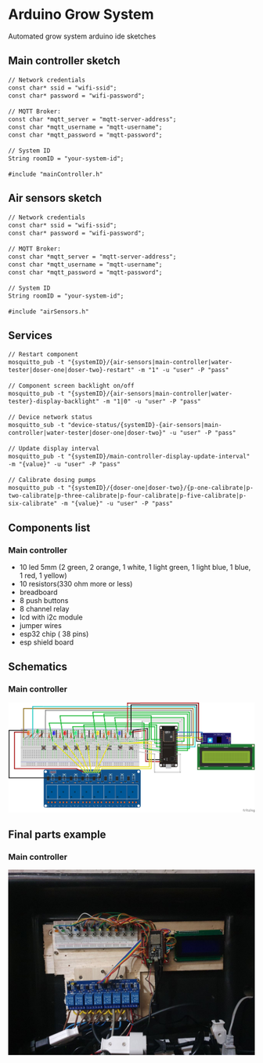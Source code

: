 # Arduino Grow System

Automated grow system arduino ide sketches

## Main controller sketch
```
// Network credentials
const char* ssid = "wifi-ssid";
const char* password = "wifi-password";

// MQTT Broker:
const char *mqtt_server = "mqtt-server-address";
const char *mqtt_username = "mqtt-username";
const char *mqtt_password = "mqtt-password";

// System ID
String roomID = "your-system-id";

#include "mainController.h"
```

## Air sensors sketch
```
// Network credentials
const char* ssid = "wifi-ssid";
const char* password = "wifi-password";

// MQTT Broker:
const char *mqtt_server = "mqtt-server-address";
const char *mqtt_username = "mqtt-username";
const char *mqtt_password = "mqtt-password";

// System ID
String roomID = "your-system-id";

#include "airSensors.h"
```

## Services
```
// Restart component
mosquitto_pub -t "{systemID}/{air-sensors|main-controller|water-tester|doser-one|doser-two}-restart" -m "1" -u "user" -P "pass"

// Component screen backlight on/off
mosquitto_pub -t "{systemID}/{air-sensors|main-controller|water-tester}-display-backlight" -m "1|0" -u "user" -P "pass"

// Device network status
mosquitto_sub -t "device-status/{systemID}-{air-sensors|main-controller|water-tester|doser-one|doser-two}" -u "user" -P "pass"

// Update display interval
mosquitto_pub -t "{systemID}/main-controller-display-update-interval" -m "{value}" -u "user" -P "pass"

// Calibrate dosing pumps
mosquitto_pub -t "{systemID}/{doser-one|doser-two}/{p-one-calibrate|p-two-calibrate|p-three-calibrate|p-four-calibrate|p-five-calibrate|p-six-calibrate" -m "{value}" -u "user" -P "pass"
```

## Components list

### Main controller

- 10 led 5mm (2 green, 2 orange, 1 white, 1 light green, 1 light blue, 1 blue, 1 red, 1 yellow)
- 10 resistors(330 ohm more or less)
- breadboard
- 8 push buttons
- 8 channel relay
- lcd with i2c module
- jumper wires
- esp32 chip ( 38 pins)
- esp shield board

## Schematics

### Main controller

![My Image](main-controller-sc.jpg)

## Final parts example

### Main controller

![My Image](main-controller-ex.jpg)